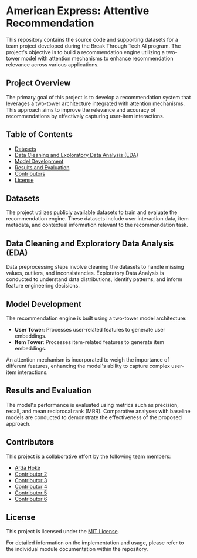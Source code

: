 # American Express: Attentive Recommendation

This repository contains the source code and supporting datasets for a team project developed during the Break Through Tech AI program. The project's objective is to build a recommendation engine utilizing a two-tower model with attention mechanisms to enhance recommendation relevance across various applications.

## Project Overview

The primary goal of this project is to develop a recommendation system that leverages a two-tower architecture integrated with attention mechanisms. This approach aims to improve the relevance and accuracy of recommendations by effectively capturing user-item interactions.

## Table of Contents

- [Datasets](#datasets)
- [Data Cleaning and Exploratory Data Analysis (EDA)](#data-cleaning-and-exploratory-data-analysis-eda)
- [Model Development](#model-development)
- [Results and Evaluation](#results-and-evaluation)
- [Contributors](#contributors)
- [License](#license)

## Datasets

The project utilizes publicly available datasets to train and evaluate the recommendation engine. These datasets include user interaction data, item metadata, and contextual information relevant to the recommendation task.

## Data Cleaning and Exploratory Data Analysis (EDA)

Data preprocessing steps involve cleaning the datasets to handle missing values, outliers, and inconsistencies. Exploratory Data Analysis is conducted to understand data distributions, identify patterns, and inform feature engineering decisions.

## Model Development

The recommendation engine is built using a two-tower model architecture:

- **User Tower**: Processes user-related features to generate user embeddings.
- **Item Tower**: Processes item-related features to generate item embeddings.

An attention mechanism is incorporated to weigh the importance of different features, enhancing the model's ability to capture complex user-item interactions.

## Results and Evaluation

The model's performance is evaluated using metrics such as precision, recall, and mean reciprocal rank (MRR). Comparative analyses with baseline models are conducted to demonstrate the effectiveness of the proposed approach.

## Contributors

This project is a collaborative effort by the following team members:

- [Arda Hoke](https://github.com/ardahk)
- [Contributor 2](https://github.com/contributor2)
- [Contributor 3](https://github.com/contributor3)
- [Contributor 4](https://github.com/contributor4)
- [Contributor 5](https://github.com/contributor5)
- [Contributor 6](https://github.com/contributor6)

## License

This project is licensed under the [MIT License](LICENSE).

For detailed information on the implementation and usage, please refer to the individual module documentation within the repository. 

